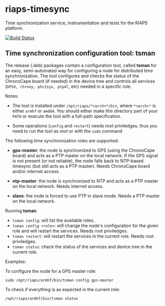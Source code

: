 # riaps-timesync

Time synchronization service, instrumentation and tests for the RIAPS platform.

[![Build Status](https://travis-ci.com/RIAPS/riaps-timesync.svg?token=QQcruvP29rqE9b8AjB5C&branch=master)](https://travis-ci.com/RIAPS/riaps-timesync)

## Time synchronization configuration tool: tsman

The release (.deb) packages contain a configuration tool, called **tsman** for an easy, semi-automated way for configuring a node for distributed time synchronization.
The tool configures and checks the status of the ChronoCape board (if needed) in the device tree and controls all services (`GPSd, chrony, phc2sys, ptp4l`, etc) needed
in a specific role.

Notes:

 - The tool is installed under `/opt/riaps/*<arch>*/bin`, where `*<arch>*` is either `armhf` or `amd64`. You should either make this directory part of your `PATH` or execute the tool with a full-path specification.

 - Some operations (`config` and `restart`) needs root priviledges, thus you need to run the tool as *root* or with the `sudo` command

The following time synchronization roles are supported:

 - **gps-master**: the node is synchronized to GPS (using the ChronoCape board) and acts as a PTP master on the local network. If the GPS signal is not present (or not reliable), the node falls back to NTP-based timesync (but still acts as a PTP master). Needs ChronoCape board and/or internet access.

 - **ntp-master**: the node is synchronized to NTP and acts as a PTP master on the local network. Needs internet access.

 - **slave**: the node is forced to use PTP in slave mode. Needs a PTP master on the local network.

Running **tsman**:

 - `tsman config`: will list the available roles.
 - `tsman config <role>`: will change the node's configuration for the given role and will restart the services. Needs root priviledges.
 - `tsman restart`: will restart the services in the current role. Needs root priviledges.
 - `tsman status`: check the status of the services and device tree in the current role.

Examples:

To configure the node for a GPS master role:

    sudo /opt/riaps/armhf/bin/tsman config gps-master

To check if everything is as expected in the current role:

    /opt/riaps/armhf/bin/tsman status
